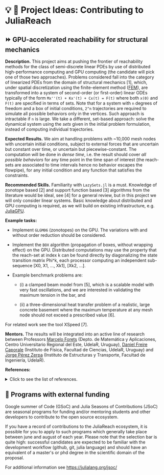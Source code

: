 # :bulb: :notebook: Project Ideas: Contributing to JuliaReach

## :fast_forward: GPU-accelerated reachability for structural mechanics

**Description.** This project aims at pushing the frontier of reachability methods for the class of semi-discrete linear PDEs by use of distributed high-performance computing and GPU computing (the candidate will pick one of those two approaches). Problems considered fall into the category of linearized PDEs from the domain of structural mechanics [1], which, under spatial discretization using the finite-element method ([FEM](https://en.wikipedia.org/wiki/Finite_element_method)), are transformed into a system of second-order (or first-order) linear ODEs typically of the form `Mx''(t) + Kx'(t) + Cx(t) = F(t)` where both `x(0)` and `F(t)` are specified in terms of sets. Note that for a system with `n` degrees of freedom and a box of initial conditions, `2^n` trajectories are required to simulate all possible behaviors only in the vertices. Such approach is intractable if `n` is large. We take a different, set-based approach: solve the dynamical system using the *sets* given in the initial problem formulation, instead of computing individual trajectories.

**Expected Results.** We aim at handling problems with ~10,000 mesh nodes with uncertain initial conditions, subject to external forces that are uncertain but constant over time, or uncertain but piecewise-constant. The computation will be done in *dense time*, i.e. the result should cover *all possible behaviors* for any time point in the time span of interest (the reach-sets are associated to time intervals hence no behavior escapes the flowpipe), for any initial condition and any function that satisfies the constraints.

**Recommended Skills.** Familiarity with `LazySets.jl` is a must. Knowledge of zonotope based [2] and support function based [3] algorithms from the literature would be ideal, see [4] for a general review, but in this project we will only consider linear systems. Basic knowledge about distributed and GPU computing is required, as we will build on existing infrastructure, e.g. [JuliaGPU](https://juliagpu.org/).

**Example tasks:**

- Implement `GLGM06` (zonotopes) on the GPU. The variations with and without order reduction should be considered.

- Implement the `BOX` algorithm (propagation of boxes, without wrapping effect) on the GPU. Distributed computations may use the property that the reach-set at index k can be found directly by diagonalizing the state transition matrix Phi^k, each processor computing an independent sub-sequence [X0, X1, ..., Xk1], [Xk2, ...]. 

- Example benchmark problems are:

    - (i) a clamped beam model from [5], which is a scalable model with very fast oscillations, and we are interested in validating the maximum tension in the bar, and
    
    - (ii) a three-dimensional heat transfer problem of a realistic, large concrete basement where the maximum temperature at any mesh node should not exceed a prescribed value [6].

For related work see the tool XSpeed [7].

**Mentors.** The results will be integrated into an active line of research between Professors [Marcelo Forets](https://github.com/mforets) (Depto. de Matemática y Aplicaciones, Centro Universitario Regional del Este, UdelaR, Uruguay), [Daniel Freire Caporale](https://github.com/dfcaporale) (Instituto de Física, Facultad de Ciencias, UdelaR, Uruguay) and [Jorge Pérez Zerpa](https://github.com/jorgepz) (Instituto de Estructuras y Transporte, Facultad de Ingeniería, UdelaR).

**References:**

<details>
    <summary> Click to see the list of references. </summary>

- [1] Bathe, Klaus-Jürgen. Finite element procedures. Klaus-Jurgen Bathe, 2006.

- [2] Girard, A., Le Guernic, C., & Maler, O. (2006, March). Efficient computation of reachable sets of linear time-invariant systems with inputs. In International Workshop on Hybrid Systems: Computation and Control (pp. 257-271). Springer, Berlin, Heidelberg.

- [3] Le Guernic, Colas, and Antoine Girard. [Reachability analysis of hybrid systems using support functions.](https://link.springer.com/content/pdf/10.1007/978-3-642-02658-4_40.pdf). International Conference on Computer Aided Verification. Springer, Berlin, Heidelberg, 2009.

- [4] Althoff, Matthias, Goran Frehse, and Antoine Girard. ["Set Propagation Techniques for Reachability Analysis."](https://www.annualreviews.org/doi/abs/10.1146/annurev-control-071420-081941) Annual Review of Control, Robotics, and Autonomous Systems 4 (2020).

- [5] Malakiyeh, Mohammad Mahdi, Saeed Shojaee, and Klaus-Jürgen Bathe. "The Bathe time integration method revisited for prescribing desired numerical dissipation." Computers & Structures 212 (2019): 289-298.

- [6] Tahersima, Mohammad, and Paul Tikalsky. "Finite element modeling of hydration heat in a concrete slab-on-grade floor with limestone blended cement." Construction and Building Materials 154 (2017): 44-50.

- [7] Ray, R., Gurung, A., Das, B., Bartocci, E., Bogomolov, S., & Grosu, R. (2015, November). XSpeed: Accelerating reachability analysis on multi-core processors. In Haifa Verification Conference (pp. 3-18). Springer, Cham.
    
</details>

## :money_mouth_face: Programs with external funding

Google summer of Code (GSoC) and Julia Seasons of Contributions (JSoC) are seasonal programs for funding and/or
mentoring students and other developers to contribute to the open source ecosystem.

If you have a record of contributions to the JuliaReach ecosystem, it is possible for you to apply to such programs which generally take place between june and august of each year. Please note that the selection bar is quite high: successful candidates are expected to be familiar with the development workflow (github, git, julia language) and should have an equivalent of a master's or phd degree in the scientific domain of the proposal.

For additional information see https://julialang.org/jsoc/
